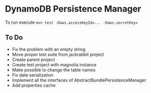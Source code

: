 DynamoDB Persistence Manager
============================

To run execute `mvn test -Daws.accessKeyId=... -Daws.secretKey=`

To Do
-----

- Fix the problem with an empty string
- Move proper test suite from jackrabbit project
- Create parent project
- Create test project with magnolia instance
- Make possible to change the table names
- Fix date serialization
- Implement all the interfaces of AbstractBundlePersistenceManager
- Add properties cache
